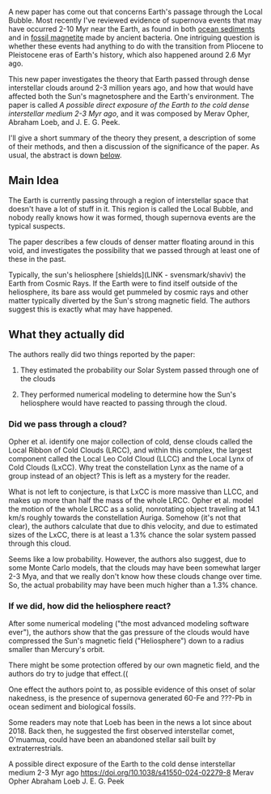 

A new paper has come out that concerns Earth's passage through the Local Bubble.  Most recently I've reviewed evidence of supernova events that may have occurred 2-10 Myr near the Earth, as found in both [ocean sediments](LINK) and in [fossil magnetite](LINK) made by ancient bacteria.  One intriguing question is whether these events had anything to do with the transition from Pliocene to Pleistocene eras of Earth's history, which also happened around 2.6 Myr ago.

This new paper investigates the theory that Earth passed through dense interstellar clouds around 2-3 million years ago, and how that would have affected both the Sun's magnetosphere and the Earth's environment.  The paper is called _A possible direct exposure of the Earth to the cold dense interstellar medium 2-3 Myr ago_, and it was composed by Merav Opher, Abraham Loeb, and J. E. G. Peek.

I'll give a short summary of the theory they present, a description of some of their methods, and then a discussion of the significance of the paper.  As usual, the abstract is down [below](LINK).

## Main Idea

The Earth is currently passing through a region of interstellar space that doesn't have a lot of stuff in it.  This region is called the Local Bubble, and nobody really knows how it was formed, though supernova events are the typical suspects.

The paper describes a few clouds of denser matter floating around in this void, and investigates the possibility that we passed through at least one of these in the past.  

Typically, the sun's heliosphere [shields](LINK - svensmark/shaviv) the Earth from Cosmic Rays.  If the Earth were to find itself outside of the heliosphere, its bare ass would get pummeled by cosmic rays and other matter typically diverted by the Sun's strong magnetic field.  The authors suggest this is exactly what may have happened.

## What they actually did

The authors really did two things reported by the paper:

1. They estimated the probability our Solar System passed through one of the clouds

2. They performed numerical modeling to determine how the Sun's heliosphere would have reacted to passing through the cloud.

### Did we pass through a cloud?

Opher et al. identify one major collection of cold, dense clouds called the Local Ribbon of Cold Clouds (LRCC), and within this complex, the largest component called the Local Leo Cold Cloud (LLCC) and the Local Lynx of Cold Clouds (LxCC).  Why treat the constellation Lynx as the name of a group instead of an object?  This is left as a mystery for the reader.

What is not left to conjecture, is that LxCC is more massive than LLCC, and makes up more than half the mass of the whole LRCC.  Opher et al. model the motion of the whole LRCC as a solid, nonrotating object traveling at 14.1 km/s roughly towards the constellation Auriga.  Somehow (it's not that clear), the authors calculate that due to dhis velocity, and due to estimated sizes of the LxCC, there is at least a 1.3% chance the solar system  passed through this cloud.

Seems like a low probability.  However, the authors also suggest, due to some Monte Carlo models, that the clouds may have been somewhat larger 2-3 Mya, and that we really don't know how these clouds change over time.  So, the actual probability may have been much higher than a 1.3% chance.

### If we did, how did the heliosphere react?



After some numerical modeling ("the most advanced modeling software ever"), the authors show that the gas pressure of the clouds would have compressed the Sun's magnetic field ("Heliosphere") down to a radius smaller than Mercury's orbit.



There might be some protection offered by our own magnetic field, and the authors do try to judge that effect.((


One effect the authors point to, as possible evidence of this onset of solar nakedness, is the presence of supernova generated 60-Fe and ???-Pb in ocean sediment and biological fossils.





Some readers may note that Loeb has been in the news a lot since about 2018.  Back then, he suggested the first observed interstellar comet, O'muamua, could have been an abandoned stellar sail built by extraterrestrials.





<note>

A possible direct exposure of the Earth to the cold dense interstellar medium 2-3 Myr ago
https://doi.org/10.1038/s41550-024-02279-8
Merav Opher
Abraham Loeb
J. E. G. Peek
